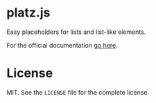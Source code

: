 # platz.js
Easy placeholders for lists and list-like elements.

For the official documentation [go here](https://fylipp.github.io/platz.js/).

# License
MIT. See the `LICENSE` file for the complete license.
